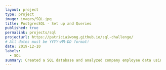 ```yaml
---
layout: project
type: project
image: images/SQL.jpg
title: PostgresSQL - Set up and Queries 
published: true
permalink: projects/sql
projecturl: https://patriciaiwong.github.io/sql-challenge/
# All dates must be YYYY-MM-DD format!
date: 2019-12-10
labels:
  - SQL
summary: Created a SQL database and analyzed company employee data using SQL queries and CRUD functions.
---
```


